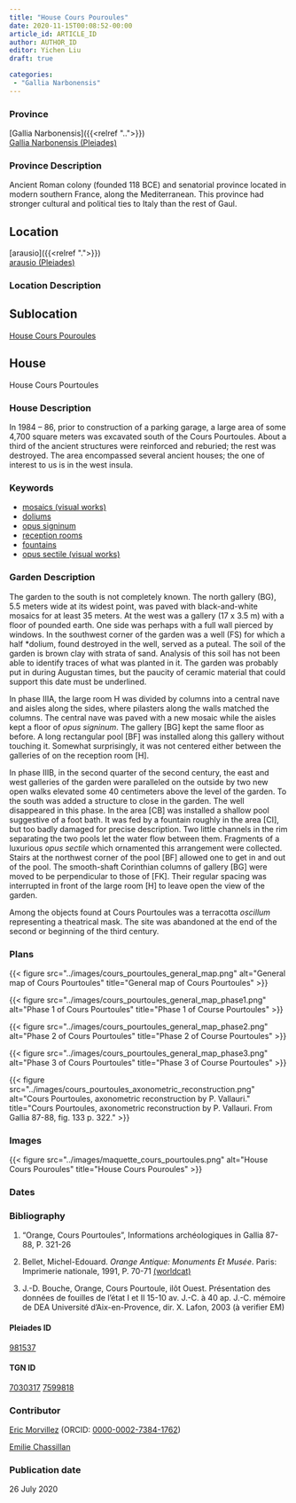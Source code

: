 ```yaml
---
title: "House Cours Pouroules"
date: 2020-11-15T00:08:52-00:00
article_id: ARTICLE_ID
author: AUTHOR_ID
editor: Yichen Liu
draft: true

categories:
 - "Gallia Narbonensis"
---
```


### Province

[Gallia Narbonensis]({{<relref "..">}}) \
[Gallia Narbonensis (Pleiades)](https://pleiades.stoa.org/places/981537)

### Province Description

Ancient Roman colony (founded 118 BCE) and senatorial province located in modern southern France, along the Mediterranean. This province had stronger cultural and political ties to Italy than the rest of Gaul.

## Location

[arausio]({{<relref ".">}}) \
[arausio (Pleiades)](https://pleiades.stoa.org/places/148054)

### Location Description

<!--### Location Description-->

<!-- LEAVE THIS BLANK FOR NOW -->

## Sublocation

[House Cours Pouroules](#)

<!--### Sublocation Description-->

<!-- DESCRIPTION -->

## House

House Cours Pourtoules


### House Description

In 1984 – 86, prior to construction of a parking garage, a large area of some 4,700 square meters was excavated south of the Cours Pourtoules. About a third of the ancient structures were reinforced and reburied; the rest was destroyed. The area encompassed  several ancient houses;  the one of interest to us is in the west insula.



### Keywords

- [mosaics (visual works)](http://vocab.getty.edu/page/aat/300015342)
- [doliums](http://vocab.getty.edu/page/aat/300400601)
- [opus signinum](http://vocab.getty.edu/page/aat/300379969)
- [reception rooms](http://vocab.getty.edu/page/aat/300077176)
- [fountains](http://vocab.getty.edu/page/aat/300006179)
- [opus sectile (visual works)](http://vocab.getty.edu/page/aat/300254462)



### Garden Description

The garden to the south is not completely known. The north gallery (BG), 5.5 meters wide at its widest point, was paved with black-and-white mosaics for at least 35 meters. At the west was a gallery (17 x  3.5 m)  with a floor of pounded earth.  One side was perhaps with a full wall pierced by windows.  In the southwest corner of the garden was a well (FS) for which a half *dolium, found destroyed in the well, served as a puteal. The soil of the garden is brown clay with strata of sand. Analysis of this soil has not been able to identify traces of what was planted in it. The garden was probably put in during Augustan times, but the paucity of ceramic material that could support this date must be underlined.

In phase IIIA, the large room H was divided by columns into a central nave and aisles along the sides, where pilasters along the walls matched the columns. The central nave was paved with a new mosaic while the aisles kept a floor of *opus signinum*. The gallery [BG] kept the same floor as before.   A long rectangular pool [BF] was installed along this gallery without touching it. Somewhat surprisingly, it was not centered either between the galleries of on the reception room [H].

In phase IIIB, in the second quarter of the second century, the east and west galleries of the garden  were paralleled on the outside by two new open walks elevated some 40 centimeters above the level of the garden.  To the south was added a structure to close in the garden.  The well disappeared in this phase.  In the area [CB] was installed a shallow pool suggestive of a foot bath. It was fed by a fountain roughly in the area [CI], but too badly damaged for precise description. Two little channels in the rim separating the  two pools let the water flow between them.  Fragments of a luxurious *opus sectile* which ornamented this arrangement were collected.  Stairs at the northwest corner of the pool [BF] allowed one to get in and out of the pool.  The smooth-shaft Corinthian columns of gallery [BG] were moved to be perpendicular to those of [FK].  Their regular spacing was interrupted in front of the large room [H] to leave open the view of the garden.

Among the objects found at Cours Pourtoules was a terracotta *oscillum* representing a theatrical mask. The site was abandoned at the end of the second or beginning of the third century.





### Plans


{{< figure src="../images/cours_pourtoules_general_map.png" alt="General map of Cours Pourtoules" title="General map of Cours Pourtoules" >}}

{{< figure src="../images/cours_pourtoules_general_map_phase1.png" alt="Phase 1 of Cours Pourtoules" title="Phase 1 of Course Pourtoules" >}}

{{< figure src="../images/cours_pourtoules_general_map_phase2.png" alt="Phase 2 of Cours Pourtoules" title="Phase 2 of Course Pourtoules" >}}

{{< figure src="../images/cours_pourtoules_general_map_phase3.png" alt="Phase 3 of Cours Pourtoules" title="Phase 3 of Course Pourtoules" >}}

{{< figure src="../images/cours_pourtoules_axonometric_reconstruction.png" alt="Cours Pourtoules, axonometric reconstruction by  P. Vallauri." title="Cours Pourtoules, axonometric reconstruction by  P. Vallauri. From Gallia 87-88, fig. 133 p. 322." >}}



### Images

{{< figure src="../images/maquette_cours_pourtoules.png" alt="House Cours Pouroules" title="House Cours Pouroules" >}}



### Dates






### Bibliography

1.  “Orange, Cours Pourtoules”, Informations archéologiques in Gallia 87-88, P. 321-26

2. Bellet, Michel-Edouard. *Orange Antique: Monuments Et Musée*. Paris: Imprimerie nationale, 1991, P. 70-71 [(worldcat)](http://www.worldcat.org/oclc/24832885)

2. J.-D. Bouche, Orange, Cours Pourtoule, ilôt Ouest. Présentation des données de fouilles de l’état I et II 15-10 av. J.-C. à 40 ap. J.-C. mémoire de DEA Université d’Aix-en-Provence, dir. X. Lafon, 2003 (à verifier EM)

#### Pleiades ID

[981537](https://pleiades.stoa.org/places/981537)

#### TGN ID

[7030317](http://vocab.getty.edu/page/tgn/7030317)
[7599818](http://vocab.getty.edu/page/tgn/7599818)

### Contributor

[Eric Morvillez](link) (ORCID: [0000-0002-7384-1762](https://orcid.org/0000-0002-7384-1762))

[Emilie Chassillan](link)
### Publication date

26 July 2020

<!--### Related articles-->

<!-- Links to other related articles. Leave blank for now -->